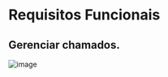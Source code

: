 # Requisitos Funcionais
## Gerenciar chamados.
![image](https://github.com/user-attachments/assets/d7fa9745-1554-4cac-aa5b-aefab7136f0f)

